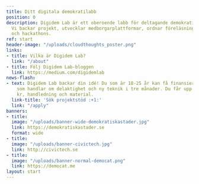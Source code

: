 ```yaml
---
title: Ditt digitala demokratilabb
position: 0
description: Digidem Lab är ett oberoende labb för deltagande demokrati med ny teknik.
  Vi backar projekt, utvecklar medborgarplattformar, ordnar föreläsningar, workshops
  och hackathons.
ref: start
header-image: "/uploads/cloudthoughts_poster.png"
links:
- title: Vilka är Digidem Lab?
  link: "/about"
- title: Följ Digidem Lab-bloggen
  link: https://medium.com/digidemlab
news-flash:
- text: Digidem Lab backar din idé! Du som är 18-25 år kan få finansiering för projekt
    som handlar om delaktighet och ny teknik i tre månader. Du får upp till 16 000
    kr, handledning och material.
  link-title: 'Sök projektstöd :+1:'
  link: "/apply"
banners:
- title: 
  image: "/uploads/banner-wide-demokratiskastader.jpg"
  link: https://demokratiskastader.se
  format: wide
- title: 
  image: "/uploads/banner-civictech.jpg"
  link: http://civictech.se
- title: 
  image: "/uploads/banner-normal-democat.png"
  link: https://democat.me
layout: start
---
```


